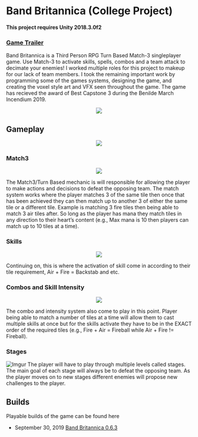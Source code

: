 # Band Britannica (College Project)
**This project requires Unity 2018.3.0f2**

### **[Game Trailer](https://www.youtube.com/watch?v=YWc5KTP8SHw&feature=emb_logo)**

Band Britannica is a Third Person RPG Turn Based Match-3 singleplayer game. Use Match-3 to activate skills, spells, combos and a team attack to decimate your enemies! I worked multiple roles for this project to makeup for our lack of team members. I took the remaining important work by programming some of the games systems, designing the game, and creating the voxel style art and VFX seen throughout the game. The game has recieved the award of Best Capstone 3 during the Benilde March Incendium 2019. 
<p align="center">
  <img src="https://i.imgur.com/IjIgKrt.png">
 </p>
 
 ## Gameplay
 <p align="center">
  <img src="https://media.giphy.com/media/XFjD2uLCgfbhzS5FFs/giphy.gif">
</p>
 
### Match3
 <p align="center">
  <img src="https://i.imgur.com/Xii3I4k.png">
 </p>
 
The Match3/Turn Based mechanic is will responsible for allowing the player to make actions and decisions to defeat the
opposing team. The match system works where the player matches 3 of the same tile then once that has been achieved they can then match up to another 3 of either the same tile or a different tile. Example is matching 3 fire tiles then being able to match 3 air tiles after. 
So long as the player has mana they match tiles in any direction to their heart’s
content (e.g., Max mana is 10 then players can match up to 10 tiles at a time).

### Skills
 <p align="center">
  <img src="https://i.imgur.com/HveokUx.png">
 </p>
Continuing on, this is where the activation of skill come in according to their tile requirement, Air + Fire = Backstab and etc.

### Combos and Skill Intensity
 <p align="center">
  <img src="https://i.imgur.com/7OAfOxS.png">
 </p>
The combo and intensity system also come to play in this point. Player being able to match a number of tiles at a time will allow them to cast multiple skills at once but for the skills activate they have to be in the EXACT order of the required tiles (e.g., Fire + Air = Fireball while Air + Fire != Fireball).

### Stages
![Imgur](https://i.imgur.com/W4Smt2z.png)
The player will have to play through multiple levels called stages. The main goal of each stage will always be to defeat the opposing team. As the player moves on to new stages different enemies will propose new challenges to the player.

## Builds
Playable builds of the game can be found here
- September 30, 2019 [Band Britannica 0.6.3](https://drive.google.com/open?id=1-Mns9HaiMKJoM5Ue2RZ-anuJF_0CzaxJ)
